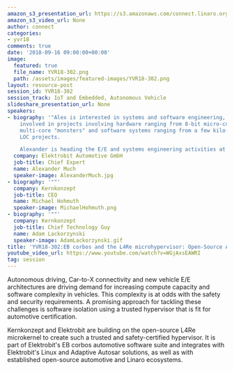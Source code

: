 ```yaml
---
amazon_s3_presentation_url: https://s3.amazonaws.com/connect.linaro.org/yvr18/presentations/yvr18-302.pdf
amazon_s3_video_url: None
author: connect
categories:
- yvr18
comments: true
date: '2018-09-16 09:00:00+00:00'
image:
  featured: true
  file_name: YVR18-302.png
  path: /assets/images/featured-images/YVR18-302.png
layout: resource-post
session_id: YVR18-302
session_track: IoT and Embedded, Autonomous Vehicle
slideshare_presentation_url: None
speakers:
- biography: '"Alex is interested in systems and software engineering, having been
    involved in projects involving hardware ranging from 8-bit micro-controllers to
    multi-core "monsters" and software systems ranging from a few kilo-bytes to multi-million
    LOC projects.

    Alexander is heading the E/E and systems engineering activities at Elektrobit."'
  company: Elektrobit Automotive GmbH
  job-title: Chief Expert
  name: Alexander Much
  speaker-image: AlexanderMuch.jpg
- biography: '""'
  company: Kernkonzept
  job-title: CEO
  name: Michael Hohmuth
  speaker-image: MichaelHohmuth.png
- biography: '""'
  company: Kernkonzept
  job-title: Chief Technology Guy
  name: Adam Lackorzynski
  speaker-image: AdamLackorzynski.gif
title: 'YVR18-302:EB corbos and the L4Re microhypervisor: Open-Source Automotive Safety'
youtube_video_url: https://www.youtube.com/watch?v=WGjAxsEAWRI
tag: session
---
```


Autonomous driving, Car-to-X connectivity and new vehicle E/E architectures are driving demand for increasing compute capacity and software complexity in vehicles.  This complexity is at odds with the safety and security requirements.  A promising approach for tackling these challenges is software isolation using a trusted hypervisor that is fit for automotive certification.

Kernkonzept and Elektrobit are building on the open-source L4Re microkernel to create such a trusted and safety-certified hypervisor.  It is part of Elektrobit's EB corbos automotive software suite and integrates with Elektrobit's Linux and Adaptive Autosar solutions, as well as with established open-source automotive and Linaro ecosystems.
